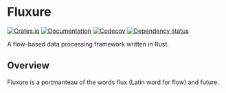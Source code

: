 # Fluxure

[![Crates.io](https://img.shields.io/crates/v/fluxure.svg)](https://crates.io/crates/fluxure)
[![Documentation](https://docs.rs/fluxure/badge.svg)](https://docs.rs/fluxure/)
[![Codecov](https://codecov.io/github/topp-solutions/fluxure/coverage.svg?branch=main)](https://codecov.io/gh/topp-solutions/fluxure)
[![Dependency status](https://deps.rs/repo/github/topp-solutions/fluxure/status.svg)](https://deps.rs/repo/github/topp-solutions/fluxure)

A flow-based data processing framework written in Rust.

## Overview

Fluxure is a portmanteau of the words flux (Latin word for flow) and future.
